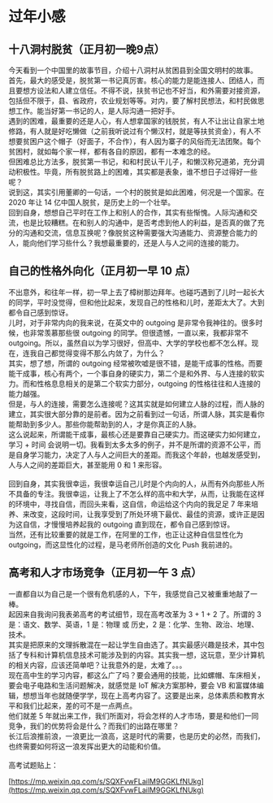 # 过年小感



##  十八洞村脱贫（正月初一晚9点）
今天看到一个中国里的故事节目，介绍十八洞村从贫困县到全国文明村的故事。<br />首先，最大的感受是，脱贫第一书记真厉害。核心的能力是能连接人、团结人，而且要想方设法和人建立信任。不得不说，扶贫书记也不好当，和外需要对接资源，包括但不限于，县、省政府，农业规划等等。对内，要了解村民想法，和村民做思想工作。能当好第一书记的人，是人际沟通一把好手。<br />遇到的困难，最重要的还是人心，有人想拿国家的钱脱贫，有人不让出让自家土地修路，有人就是好吃懒做（之前我听说过有个懒汉村，就是等扶贫资金），有人不想要贫困户这个帽子（好面子，不合作），有人因为寨子的风俗而无法团聚。每个贫困村，就如每个家一样，都有各自的原因，都有一本难念的经。<br />但困难总比方法多，脱贫第一书记，和和村民认干儿子，和懒汉称兄道弟，充分调动积极性。毕竟，所有脱贫路上的困难，其实都是表象，谁不想日子过得好一些呢？<br />说到这，其实引用董卿的一句话，一个村的脱贫是如此困难，何况是一个国家。在 2020 年让 14 亿中国人脱贫，是历史上的一个壮举。<br />回到自身，想想自己平时在工作上和别人的合作，其实有些惭愧。人际沟通和交流，也是比较糟糕。在和别人的沟通中，是否考虑到他人的利益，是否真的做了充分的沟通和交流，信息互换呢？像脱贫这种需要强大沟通能力、资源整合能力的人，能向他们学习些什么？我想最重要的，还是人与人之间的连接的能力。<br />


##  自己的性格外向化（正月初一早 10 点）
不出意外，和往年一样，初一早上去了樟树那边拜年。也碰巧遇到了儿时一起长大的同学，平时没觉得，但和他比起来，发现自己的性格和儿时，差距太大了。大到都令自己感到惊讶。<br />儿时，对于非常内向的我来说，在英文中的 outgoing 是非常令我神往的。很多时候，也非常羡慕那些很 outgoing 的同学。但很遗憾，一直以来，我都非常不 outgoing。所以，虽然自以为学习很好，但高中、大学的学校也都不怎么样。现在，连我自己都觉得变得不那么内敛了，为什么？<br />其实，想了想，所谓的 outgoing 经常被吹嘘是很不错，是能干成事的性格。而要能干成事，核心有两个，一个事自身的硬实力，第二个是和外界、与人连接的软实力。而和性格息息相关的是第二个软实力部分，outgoing 的性格往往和人连接的能力越强。<br />但是，与人的连接，需要怎么连接呢？这其实就是如何建立人脉的过程，而人脉的建立，其实很大部分靠的是前者。因为之前看到过一句话，所谓人脉，其实是看你能帮助到多少人。那些你能帮助到的人，才是你真正的人脉。<br />这么说起来，所谓能干成事，最核心还是要靠自己硬实力。而这硬实力如何建立，学习 + 时间 会说明一切。我看到太多太多的例子，并不是所谓的资源不公平，而是自身学习能力，决定了人与人之间巨大的差距。而我这个年龄，也越发感受到，人与人之间的差距巨大，甚至能用 0 和 1 来形容。<br />
<br />回到自身，其实我很幸运，我很幸运自己儿时是个内向的人，从而有外向那些人所不具备的专注。我很幸运，让我上了不怎么样的高中和大学，从而，让我能在这样的环境中，寻找自信，而回头来看，这自信，命运给这个内向的我足足 7 年来培养、来改变，这段时间，让我享受到了所处环境下最优、最佳的资源，或许正是因为这自信，才慢慢培养起我的 outgoing 直到现在，都令自己感到惊讶。<br />当然，还有比较重要的就是工作，在阿里的工作，也正让这种自信显性化为 outgoing，而这显性化的过程，是马老师所创造的文化 Push 我前进的。


##  高考和人才市场竞争（正月初一午 3 点）
一直都自以为自己是一个很有危机感的人，下午，我感觉自己又被重重地敲了一棒。<br />起因来自我询问我表弟高考的考试细节，现在高考改革为 3 + 1 + 2 了。所谓的 3 是：语文、数学、英语，1 是：物理 或 历史，2 是：化学、生物、政治、地理、技术。<br />其实是把原来的文理拆散混在一起让学生自由选了。其实最感兴趣是技术，其中包括了专科和计算机信息技术可能涉及到的内容。其实我一想，这玩意，至少计算机的相关内容，应该还简单吧？让我意外的是，太难了。。。<br />现在高中生的学习内容，都这么广了吗？要会通用的技能，比如螺帽、车床相关，要会电子电路和生活问题解决，就感觉是 IoT 解决方案那种，要会 VB 和富媒体编辑，想想当年也就随便学学，现在上高考内容了。这要是出来，总体素质和教育水平和我们比起来，差的可不是一点两点。<br />他们就差 5 年就出来工作，我们所面对，将会怎样的人才市场，要是和他们一同竞争，我们的优势将会是什么？而我们的出路在哪里？<br />长江后浪推前浪，一浪更比一浪高，这是时代的需要，也是历史的必然，而我们，也终需要如何将这一浪发挥出更大的动能和价值。<br />
<br />高考试题贴上：

[https://mp.weixin.qq.com/s/SQXFvwFLailM9GGKLfNUkg](https://mp.weixin.qq.com/s/SQXFvwFLailM9GGKLfNUkg)